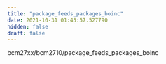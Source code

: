 ```yaml
---
title: "package_feeds_packages_boinc"
date: 2021-10-31 01:45:57.527790
hidden: false
draft: false
---
```


bcm27xx/bcm2710/package_feeds_packages_boinc

